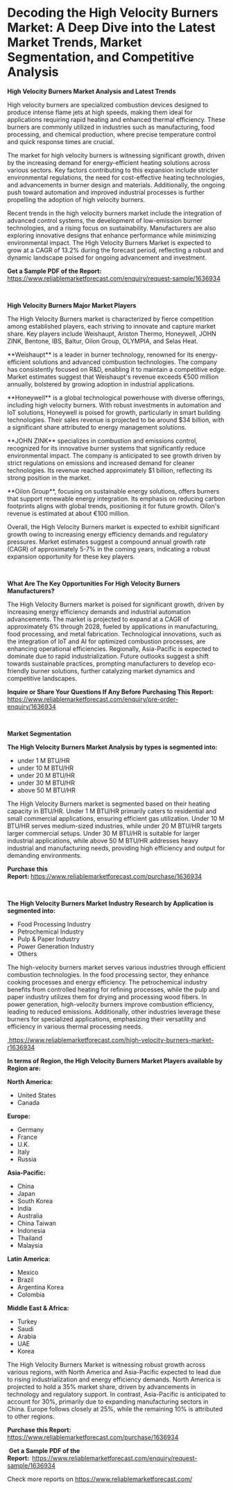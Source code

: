 <p><h1>Decoding the High Velocity Burners Market: A Deep Dive into the Latest Market Trends, Market Segmentation, and Competitive Analysis</h1></p><p><strong>High Velocity Burners Market Analysis and Latest Trends</strong></p>
<p><p>High velocity burners are specialized combustion devices designed to produce intense flame jets at high speeds, making them ideal for applications requiring rapid heating and enhanced thermal efficiency. These burners are commonly utilized in industries such as manufacturing, food processing, and chemical production, where precise temperature control and quick response times are crucial.</p><p>The market for high velocity burners is witnessing significant growth, driven by the increasing demand for energy-efficient heating solutions across various sectors. Key factors contributing to this expansion include stricter environmental regulations, the need for cost-effective heating technologies, and advancements in burner design and materials. Additionally, the ongoing push toward automation and improved industrial processes is further propelling the adoption of high velocity burners.</p><p>Recent trends in the high velocity burners market include the integration of advanced control systems, the development of low-emission burner technologies, and a rising focus on sustainability. Manufacturers are also exploring innovative designs that enhance performance while minimizing environmental impact. The High Velocity Burners Market is expected to grow at a CAGR of 13.2% during the forecast period, reflecting a robust and dynamic landscape poised for ongoing advancement and investment.</p></p>
<p><strong>Get a Sample PDF of the Report:&nbsp;</strong> <a href="https://www.reliablemarketforecast.com/enquiry/request-sample/1636934?utm_campaign=3097&utm_medium=2&utm_source=Github&utm_content=ia&utm_term=08042025&utm_id=high-velocity-burners">https://www.reliablemarketforecast.com/enquiry/request-sample/1636934</a></p>
<p>&nbsp;</p>
<p><strong>High Velocity Burners Major Market Players</strong></p>
<p><p>The High Velocity Burners market is characterized by fierce competition among established players, each striving to innovate and capture market share. Key players include Weishaupt, Ariston Thermo, Honeywell, JOHN ZINK, Bentone, IBS, Baltur, Oilon Group, OLYMPIA, and Selas Heat.</p><p>**Weishaupt** is a leader in burner technology, renowned for its energy-efficient solutions and advanced combustion technologies. The company has consistently focused on R&D, enabling it to maintain a competitive edge. Market estimates suggest that Weishaupt's revenue exceeds €500 million annually, bolstered by growing adoption in industrial applications.</p><p>**Honeywell** is a global technological powerhouse with diverse offerings, including high velocity burners. With robust investments in automation and IoT solutions, Honeywell is poised for growth, particularly in smart building technologies. Their sales revenue is projected to be around $34 billion, with a significant share attributed to energy management solutions.</p><p>**JOHN ZINK** specializes in combustion and emissions control, recognized for its innovative burner systems that significantly reduce environmental impact. The company is anticipated to see growth driven by strict regulations on emissions and increased demand for cleaner technologies. Its revenue reached approximately $1 billion, reflecting its strong position in the market.</p><p>**Oilon Group**, focusing on sustainable energy solutions, offers burners that support renewable energy integration. Its emphasis on reducing carbon footprints aligns with global trends, positioning it for future growth. Oilon's revenue is estimated at about €100 million.</p><p>Overall, the High Velocity Burners market is expected to exhibit significant growth owing to increasing energy efficiency demands and regulatory pressures. Market estimates suggest a compound annual growth rate (CAGR) of approximately 5-7% in the coming years, indicating a robust expansion opportunity for these key players.</p></p>
<p>&nbsp;</p>
<p><strong>What Are The Key Opportunities For High Velocity Burners Manufacturers?</strong></p>
<p><p>The High Velocity Burners market is poised for significant growth, driven by increasing energy efficiency demands and industrial automation advancements. The market is projected to expand at a CAGR of approximately 6% through 2028, fueled by applications in manufacturing, food processing, and metal fabrication. Technological innovations, such as the integration of IoT and AI for optimized combustion processes, are enhancing operational efficiencies. Regionally, Asia-Pacific is expected to dominate due to rapid industrialization. Future outlooks suggest a shift towards sustainable practices, prompting manufacturers to develop eco-friendly burner solutions, further catalyzing market dynamics and competitive landscapes.</p></p>
<p><strong>Inquire or Share Your Questions If Any Before Purchasing This Report:</strong> <a href="https://www.reliablemarketforecast.com/enquiry/pre-order-enquiry/1636934?utm_campaign=3097&utm_medium=2&utm_source=Github&utm_content=ia&utm_term=08042025&utm_id=high-velocity-burners">https://www.reliablemarketforecast.com/enquiry/pre-order-enquiry/1636934</a></p>
<p>&nbsp;</p>
<p><strong>Market Segmentation</strong></p>
<p><strong>The High Velocity Burners Market Analysis by types is segmented into:</strong></p>
<p><ul><li>under 1 M BTU/HR</li><li>under 10 M BTU/HR</li><li>under 20 M BTU/HR</li><li>under 30 M BTU/HR</li><li>above 50 M BTU/HR</li></ul></p>
<p><p>The High Velocity Burners market is segmented based on their heating capacity in BTU/HR. Under 1 M BTU/HR primarily caters to residential and small commercial applications, ensuring efficient gas utilization. Under 10 M BTU/HR serves medium-sized industries, while under 20 M BTU/HR targets larger commercial setups. Under 30 M BTU/HR is suitable for larger industrial applications, while above 50 M BTU/HR addresses heavy industrial and manufacturing needs, providing high efficiency and output for demanding environments.</p></p>
<p><strong>Purchase this Report:&nbsp;</strong><a href="https://www.reliablemarketforecast.com/purchase/1636934?utm_campaign=3097&utm_medium=2&utm_source=Github&utm_content=ia&utm_term=08042025&utm_id=high-velocity-burners">https://www.reliablemarketforecast.com/purchase/1636934</a></p>
<p>&nbsp;</p>
<p><strong>The High Velocity Burners Market Industry Research by Application is segmented into:</strong></p>
<p><ul><li>Food Processing Industry</li><li>Petrochemical Industry</li><li>Pulp & Paper Industry</li><li>Power Generation Industry</li><li>Others</li></ul></p>
<p><p>The high-velocity burners market serves various industries through efficient combustion technologies. In the food processing sector, they enhance cooking processes and energy efficiency. The petrochemical industry benefits from controlled heating for refining processes, while the pulp and paper industry utilizes them for drying and processing wood fibers. In power generation, high-velocity burners improve combustion efficiency, leading to reduced emissions. Additionally, other industries leverage these burners for specialized applications, emphasizing their versatility and efficiency in various thermal processing needs.</p></p>
<p><a href="https://www.reliablemarketforecast.com/high-velocity-burners-market-r1636934?utm_campaign=3097&utm_medium=2&utm_source=Github&utm_content=ia&utm_term=08042025&utm_id=high-velocity-burners">&nbsp;https://www.reliablemarketforecast.com/high-velocity-burners-market-r1636934</a></p>
<p><strong>In terms of Region, the High Velocity Burners Market Players available by Region are:</strong></p>
<p>
    <p> <strong> North America: </strong>
        <ul>
            <li>United States</li>
            <li>Canada</li>
        </ul>
        </p> 
    <p> <strong> Europe: </strong>
        <ul>
            <li>Germany</li>
            <li>France</li>
            <li>U.K.</li>
            <li>Italy</li>
            <li>Russia</li>
        </ul>
        </p> 
    <p> <strong> Asia-Pacific: </strong>
        <ul>
            <li>China</li>
            <li>Japan</li>
            <li>South Korea</li>
            <li>India</li>
            <li>Australia</li>
            <li>China Taiwan</li>
            <li>Indonesia</li>
            <li>Thailand</li>
            <li>Malaysia</li>
        </ul>
        </p> 
    <p> <strong> Latin America: </strong>
        <ul>
            <li>Mexico</li>
            <li>Brazil</li>
            <li>Argentina Korea</li>
            <li>Colombia</li>
        </ul>
        </p> 
    <p> <strong> Middle East & Africa: </strong>
        <ul>
            <li>Turkey</li>
            <li>Saudi</li>
            <li>Arabia</li>
            <li>UAE</li>
            <li>Korea</li>
        </ul>
    </p>
    </p>
<p><p>The High Velocity Burners Market is witnessing robust growth across various regions, with North America and Asia-Pacific expected to lead due to rising industrialization and energy efficiency demands. North America is projected to hold a 35% market share, driven by advancements in technology and regulatory support. In contrast, Asia-Pacific is anticipated to account for 30%, primarily due to expanding manufacturing sectors in China. Europe follows closely at 25%, while the remaining 10% is attributed to other regions.</p></p>
<p><strong>Purchase this Report: </strong><a href="https://www.reliablemarketforecast.com/purchase/1636934?utm_campaign=3097&utm_medium=2&utm_source=Github&utm_content=ia&utm_term=08042025&utm_id=high-velocity-burners">https://www.reliablemarketforecast.com/purchase/1636934</a></p>
<p>&nbsp;<strong>Get a Sample PDF of the Report:&nbsp;&nbsp;</strong><a href="https://www.reliablemarketforecast.com/enquiry/request-sample/1636934?utm_campaign=3097&utm_medium=2&utm_source=Github&utm_content=ia&utm_term=08042025&utm_id=high-velocity-burners">https://www.reliablemarketforecast.com/enquiry/request-sample/1636934</a></p>
<p><strong></strong></p>
<p>Check more reports on <a href="https://www.reliablemarketforecast.com/?utm_campaign=3097&utm_medium=2&utm_source=Github&utm_content=ia&utm_term=08042025&utm_id=high-velocity-burners">https://www.reliablemarketforecast.com/</a></p>